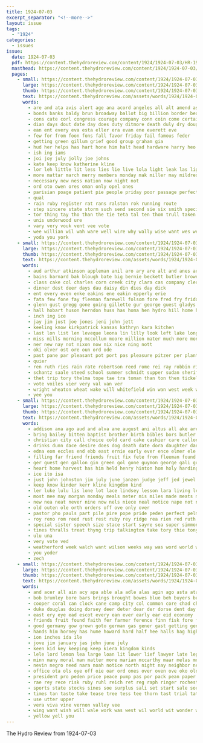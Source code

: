 ```yaml
---
title: 1924-07-03
excerpt_separator: "<!--more-->"
layout: issue
tags:
  - "1924"
categories:
  - issues
issue:
  date: 1924-07-03
  pdf: https://content.thehydroreview.com/content/1924/1924-07-03/HR-1924-07-03.pdf
  masthead: https://content.thehydroreview.com/content/1924/1924-07-03/masthead/HR-1924-07-03.jpg
  pages:
    - small: https://content.thehydroreview.com/content/1924/1924-07-03/small/HR-1924-07-03-01.jpg
      large: https://content.thehydroreview.com/content/1924/1924-07-03/large/HR-1924-07-03-01.jpg
      thumb: https://content.thehydroreview.com/content/1924/1924-07-03/thumbnails/HR-1924-07-03-01.jpg
      text: https://content.thehydroreview.com/assets/words/1924/1924-07-03/HR-1924-07-03-01.txt
      words:
        - are and ata avis alert age ana acord angeles all alt amend ast
        - bonds banks baldy brun broadway ballot big billion border bea brown books bik best both business been
        - cons cate corl congress courage company conn coin come certain cone came cosner condi clara cilio charm change crosswhite con course cen
        - dian days dout date day does duty ditmore death duly dry douglas doh
        - ean ent every eva esta eller era evan ene everett eve
        - few for from foon fons fall favor friday fail famous feder
        - getting green gillum grief good group graham gia
        - hud her helps has hart hone him halt head hardware harry heo home hydro heal hold
        - ish ing iams
        - joi joy july jolly joe johns
        - kate keep know katherine kline
        - lor leh little lit less lies lie live lola light leak las lights large last
        - more mattar march merry members monday mak miller may mildred muni morning music
        - necessary new ness nation now night not
        - ord oto owen ores oman only opel ones
        - parisian poage patient pie people priday poor passage perfect pain pla person peter part pons paper pou pen pon posse proven
        - qual
        - rain ruby register rat rans ralston rok running route
        - step sincere state storm such send second sie six smith special stella seen shi sid son summa said season strang ser shows sour she shown seek see saturday suo
        - tor thing tay tho than the tie teta tal ten thom trull taken them ties tax tice town
        - unis underwood ure
        - vary very vouk vent vee vote
        - wee willian wil wah ware well wire why wally wise want wes week was wie wear white worth with way wit will
        - yoda you york
    - small: https://content.thehydroreview.com/content/1924/1924-07-03/small/HR-1924-07-03-02.jpg
      large: https://content.thehydroreview.com/content/1924/1924-07-03/large/HR-1924-07-03-02.jpg
      thumb: https://content.thehydroreview.com/content/1924/1924-07-03/thumbnails/HR-1924-07-03-02.jpg
      text: https://content.thehydroreview.com/assets/words/1924/1924-07-03/HR-1924-07-03-02.txt
      words:
        - aud arthur atkinson appleman anil aro ary are alt and anes arlie anas aye als arias alle all anno ark
        - bains barnard bak blough bate big bernie beckett butler brown bloom buy ben bart bert bright but been business bie
        - class cake col charles corn creek city clara cas company clerk cox county cee conn calle choice college came carver court crosswhite cream coda
        - dinner dest deer days dau daisy din dies day dick
        - ent every even enke eakins ene eakin epperly erie
        - fata few fone fay fleeman farewell folsom fore fred fry friday flansburg fast farra fell fife fish first fig for farm folks ford forget from frank
        - glenn gust gregg gone going gillette gur george guest gladys grace gertrude gan
        - hall hobart huson herndon huss has homa hen hydro hill home hooton hinton her house hook hills hearty hardware hampton hire helena harris henry had harold
        - inch ing ice
        - jay jim just joe jones jeni john jett
        - keeling know kirkpatrick kansas kathryn kara kitchen
        - last lon list len leveque leona lin lilly look left lake long live line
        - miss mills morning mccollum moore million mater much more mon mayne mal mary meal man monday mor
        - ner new nay not nixon now nix nice ning nott
        - oki olver ost ore oun ord ode
        - past pane par pleasant pot port pas pleasure pitzer per plant pauline perry pies poot pat president price pullens
        - quier
        - ren ruth ries rain rate robertson reed rome rei ray robbin riches reno rie roy rust
        - schantz saale steed school summer schmidt supper sudan sheriff sim savin she still salen samay spencer sylve sun special sera sese sapien sane sunday sweet saturday stara sui
        - thet trip tory thelma tope tae tra toman than ton then tickel tonic trull too thi tate teach texas the tue tee tat thing
        - vote voiles vier very val van ver
        - wright wheaton wheat wake will whitefield win wan west week work weatherford wayne wyatt warn williams weather wife wait wherry wes why while won was welcome with weg
        - yee you
    - small: https://content.thehydroreview.com/content/1924/1924-07-03/small/HR-1924-07-03-03.jpg
      large: https://content.thehydroreview.com/content/1924/1924-07-03/large/HR-1924-07-03-03.jpg
      thumb: https://content.thehydroreview.com/content/1924/1924-07-03/thumbnails/HR-1924-07-03-03.jpg
      text: https://content.thehydroreview.com/assets/words/1924/1924-07-03/HR-1924-07-03-03.txt
      words:
        - addison ana ago aud and alva ane august ani altus all ake are
        - bring bailey bitten baptist brother birth bibles bors butler been better bible buckmaster business bach bout bree blackwell bank baby bers beach bartgis bol banks but braly burkhart baio best blanchard brad burkhead begin
        - christian city call choice cold card cake cashier care callon can colebank company colony caddo cream cor church cook county court
        - drinks dunn dace desire does dog death date dora daughter dan day dinner der days dakota demo darling during
        - edna eom eccles end ebb east ernie early ever ence elmer ele
        - filling far friend friends fruit fix fete fron fleeman found frost fire friday fall first felton fillmore from for fare frances
        - ger guest gen gallon gin green gol gone guymon george gali good gilchrist going gorton
        - heart home harvest has him held henry hinton hom holy harding head halls hampton hydro homa hardware hall harves half hicks hatfield hens hee had her hensley herbert hot
        - ice ito isa
        - just john johnston jim july june janzen judge jeff jed jewel
        - keep know kinder kerr kline kingdom kind
        - ler luke lulu lis lone lot lace lindsey lesson lara living leader leon left life lessor last light lemon
        - most mee may morgan monday meals meter mis miles made meats mean mon miss man mor morning
        - new nea neat never nine now nels niece neal notice nape not neighbors ner nims
        - old outen ole orth orders off ove only over
        - pastor pho pauls part pile pire pope pride peden perfect pelmore place paxton pint people present port price pere peat pleasant
        - roy reno rom reed rust rest ruby rey ridge rea rien red ruth ruhl reber rent road rab rich romer ruhland
        - special sister speech size stace start sayre sea super simmons scott see school stand still show station sheets sunday sans sens subject sata sain stove spencer saturday son sincere sick strange sugar spore short stevens summer state she states south
        - tines thralls treat thyng trip talkington take tory thie tony tom town tie tha tee the them tea tho thing ten toe tes
        - ulu una
        - very vote ved
        - weatherford week walch want wilson weeks way was word world wake wide wil with will went war work wheeler wilt wes wife warde
        - you yoder
        - zech
    - small: https://content.thehydroreview.com/content/1924/1924-07-03/small/HR-1924-07-03-04.jpg
      large: https://content.thehydroreview.com/content/1924/1924-07-03/large/HR-1924-07-03-04.jpg
      thumb: https://content.thehydroreview.com/content/1924/1924-07-03/thumbnails/HR-1924-07-03-04.jpg
      text: https://content.thehydroreview.com/assets/words/1924/1924-07-03/HR-1924-07-03-04.txt
      words:
        - and acer all ain acy apa able ala adle alas agin ago asta ata ali age amine ane ath are ast aly ares april addison ante avery ary ave alt anton
        - bob brumley bore bars brings brought bowes blue beh buyers buy bank bark both bec bathe binder bonds bales balance bring ban bee bor boucher boss bear bath bill bene blow but body blaze back been bees bandy
        - cooper coral can clock cane camp city col common core chad ches coo county conner cin cleve chase cast cher call chang calhoun coolidge company citizen copper courts cold colt come course case came
        - duke douglas doing dorsey deer deter dear der dorse dent day dawes dally dawe daw duis during down does date deere deputy deep drill ditmore
        - east ery eye ead escot every ean ever early ear eid economy
        - friends fruit found faith fer farmer ference finn fisk fore fine frank from fork fee for feaster fort full farm fast far forty first
        - good germany gow grown goto german gas gener gast getting genera grover gordon going guest goes gold
        - hands him horney has hume howard hard half hee halls hag high haves hoo husband hie holter homer heir hampton hue hinton hai hines heed helps home hail hair her hay hon had hor henke hamilton han hydro husbands horse head heater heger hol
        - ion inches ida ile
        - jove jim january jas john june july
        - keen kid key keeping keep kiera kingdom kinds
        - lele lord lemon lea large loan lit lower lief lawyer late legal laws let life lot lead loss lich lary last leep line loft letter living later lords lease lige
        - minn many moral man matter more marian mccarthy maar melas moy money mani men menees monday made might may much miller must morning mourning most mat
        - nevin negro need nara noah notice north night nay neighbor neighbors ness new not northern never now nore nurse niehues
        - office ota ols oye off oie oar ord ones over oven ove oko old only oneal
        - president pro peden price peace pump pas por pack pean paper past pho potter pass public patient plank per pap poet people par pak pay pepe poor present poly post pretty pon pose poage pine person page piece pring pick part place peaster pau
        - rae rey rece risk ruby ruhl reich ret reg raph ringer rochester rat rech robert rule ren res route roosevelt reser radio read rest
        - sports state stocks sines soe surplus sali set start sale sor share soc saturday salt smith soo send sene sees she seen soon seven sheriff sal storms service street sean shoot sincere saal sai standard sole special sam season shape seamen subject seed sell sue simple star stone see sales square sack sat said show shall sick sed sara shorty
        - times tan taste take tease tree tess tee thorn tast trial tates thee than the thay tie truly tant trodden ties texas tae tha taken trust torch tine tutt tol too thi toledo them tune
        - use utter upper
        - vera viva vine vernon valley vee
        - wing want wish will wale work was west wil world wit wonder wagon wilder wind week won wilhite worth with waller wife wilds while weeks well way watch
        - yellow yell you
---
```


The Hydro Review from 1924-07-03

<!--more-->

